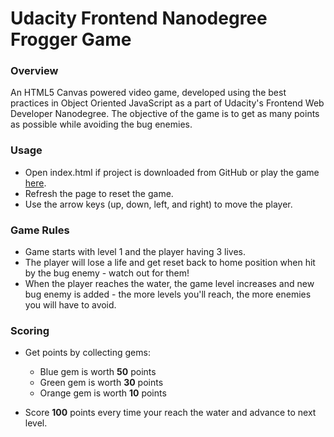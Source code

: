 Udacity Frontend Nanodegree Frogger Game
=========================================
### **Overview**

An HTML5 Canvas powered video game, developed using the best practices in Object Oriented JavaScript as a part of Udacity's Frontend Web Developer Nanodegree.
The objective of the game is to get as many points as possible while avoiding the bug enemies.

### **Usage**
- Open index.html if project is downloaded from GitHub or play the game [here](https://wioletag.github.io/frogger-game/).
- Refresh the page to reset the game.
- Use the arrow keys (up, down, left, and right) to move the player.

### **Game Rules**
- Game starts with level 1 and the player having 3 lives.
- The player will lose a life and get reset back to home position when hit by the bug enemy - watch out for them!
- When the player reaches the water, the game level increases and new bug enemy is added - the more levels you'll reach, the more enemies you will have to avoid.

### **Scoring**
- Get points by collecting gems:
  * Blue gem is worth **50** points
  * Green gem is worth **30** points
  * Orange gem is worth **10** points

- Score **100** points every time your reach the water and advance to next level.
